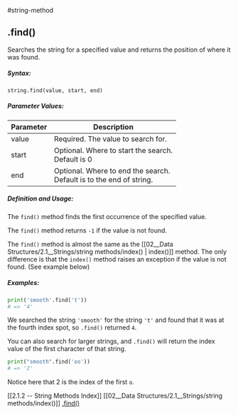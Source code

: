 #string-method 
## .find()
Searches the string for a specified value and returns the position of where it was found.

##### Syntax:
 `string.find(value, start, end)`

##### Parameter Values:
| Parameter | Description                                                              |
| --------- | ------------------------------------------------------------------------ |
| value     | Required. The value to search for.                                       |
| start     | Optional. Where to start the search. <br> Default is 0                   |
| end       | Optional. Where to end the search. <br> Default is to the end of string. | 


##### Definition and Usage:
The `find()` method finds the first occurrence of the specified value.

The `find()` method returns `-1` if the value is not found.

The `find()` method is almost the same as the [[02__Data Structures/2.1__Strings/string methods/index() | index()]] method.
The only difference is that the `index()` method raises an exception if the value is not found. (See example below) <br>

##### Examples:
```py
print('smooth'.find('t'))
# => '4'
```

We searched the string `'smooth'` for the string `'t'` and found that it was at the fourth index spot, so `.find()` returned `4`.

You can also search for larger strings, and `.find()` will return the index value of the first character of that string.
```py
print("smooth".find('oo'))
# => '2'
```

Notice here that 2 is the index of the first `o`.


[[2.1.2 -- String Methods Index]]
[[02__Data Structures/2.1__Strings/string methods/index()]]
[.find()]((https://www.w3schools.com/python/ref_string_find.asp))